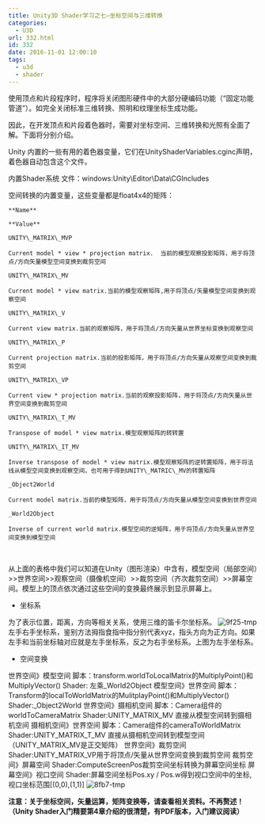 ```yaml
---
title: Unity3D Shader学习之七—坐标空间与三维转换
categories:
  - U3D
url: 332.html
id: 332
date: 2016-11-01 12:00:10
tags:
  - u3d
  - shader
---
```


使用顶点和片段程序时，程序将关闭图形硬件中的大部分硬编码功能（“固定功能管道”）。如完全关闭标准三维转换、照明和纹理坐标生成功能。

因此，在开发顶点和片段着色器时，需要对坐标空间、三维转换和光照有全面了解。下面将分别介绍。

Unity 内置的一些有用的着色器变量，它们在UnityShaderVariables.cginc声明，着色器自动包含这个文件。

内置Shader系统 文件：windows:Unity\\Editor\\Data\\CGIncludes

空间转换的内置变量，这些变量都是float4x4的矩阵：

      
    
    **Name**
    
    **Value**
    
    UNITY\_MATRIX\_MVP
    
    Current model * view * projection matrix.  当前的模型观察投影矩阵，用于将顶点/方向矢量模型空间变换到裁剪空间
    
    UNITY\_MATRIX\_MV
    
    Current model * view matrix.当前的模型观察矩阵,用于将顶点/矢量模型空间变换到观察空间
    
    UNITY\_MATRIX\_V
    
    Current view matrix.当前的观察矩阵，用于将顶点/方向矢量从世界坐标变换到观察空间
    
    UNITY\_MATRIX\_P
    
    Current projection matrix.当前的投影矩阵，用于将顶点/方向矢量从观察空间变换到裁剪空间
    
    UNITY\_MATRIX\_VP
    
    Current view * projection matrix.当前的观察投影矩阵，用于将顶点/方向矢量从世界空间变换到裁剪空间
    
    UNITY\_MATRIX\_T_MV
    
    Transpose of model * view matrix.模型观察矩阵的转转置
    
    UNITY\_MATRIX\_IT_MV
    
    Inverse transpose of model * view matrix.模型观察矩阵的逆转置矩阵，用于将法线从模型空间变换到观察空间，也可用于得到UNITY\_MATRIC\_MV的转置矩阵
    
    _Object2World
    
    Current model matrix.当前的模型矩阵，用于将顶点/方向矢量从模型空间变换到世界空间
    
    _World2Object
    
    Inverse of current world matrix.模型空间的逆矩阵，用于将顶点/方向矢量从世界空间变换到模型空间

 

从上面的表格中我们可以知道在Unity（图形渲染）中含有，模型空间（局部空间）>>世界空间>>观察空间（摄像机空间）>>裁剪空间（齐次裁剪空间）>>屏幕空间。模型上的顶点依次通过这些空间的变换最终展示到显示屏幕上。

*   坐标系

为了表示位置，距离，方向等相关关系，使用三维的笛卡尔坐标系。 ![9f25-tmp](http://www.le-more.com/wp-content/uploads/2016/11/9F25.tmp_.png) 左手右手坐标系，鉴别方法拇指食指中指分别代表xyz，指头方向为正方向。如果左手和当前坐标轴对应就是左手坐标系，反之为右手坐标系。上图为左手坐标系。

*   空间变换

世界空间》模型空间 脚本：transform.worldToLocalMatrix的MultiplyPoint()和MultiplyVector() Shader: 左乘\_World2Object 模型空间》世界空间 脚本：Transform的localToWorldMatrix的MulitplayPoint()和MultiplyVector() Shader:\_Object2World 世界空间》摄相机空间 脚本：Camera组件的worldToCameraMatrix Shader:UNITY\_MATRIX\_MV 直接从模型空间转到摄相机空间 摄相机空间》世界空间 脚本：Camera组件的cameraToWorldMatrix Shader:UNITY\_MATRIX\_T\_MV 直接从摄相机空间转到模型空间（UNITY\_MATRIX\_MV是正交矩阵） 世界空间》裁剪空间 Shader:UNITY\_MATRIX_VP用于将顶点/矢量从世界空间变换到裁剪空间 裁剪空间》屏幕空间 Shader:ComputeScreenPos裁剪空间坐标转换为屏幕空间坐标 屏幕空间》视口空间 Shader:屏幕空间坐标Pos.xy / Pos.w得到视口空间中的坐标,视口坐标范围\[(0,0),(1,1)\] ![8fb7-tmp](http://www.le-more.com/wp-content/uploads/2016/11/8FB7.tmp_.png)

**注意：关于坐标空间，矢量运算，矩阵变换等，请查看相关资料。不再赘述！（Unity Shader入门精要第4章介绍的很清楚，有PDF版本，入门建议阅读）**